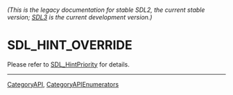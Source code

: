 ###### (This is the legacy documentation for stable SDL2, the current stable version; [SDL3](https://wiki.libsdl.org/SDL3/) is the current development version.)
# SDL_HINT_OVERRIDE

Please refer to [SDL_HintPriority](SDL_HintPriority) for details.

----
[CategoryAPI](CategoryAPI), [CategoryAPIEnumerators](CategoryAPIEnumerators)

